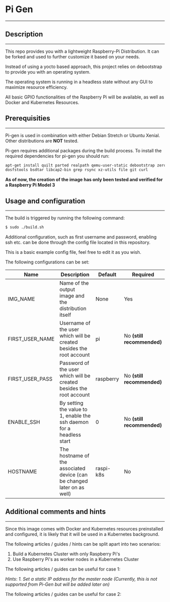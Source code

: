 # Pi Gen
----------

## Description
----------

This repo provides you with a lightweight Raspberry-Pi Distribution. It can be forked and used to further customize it based on your needs.

Instead of using a yocto based approach, this project relies on debootstrap to provide you with an operating system.

The operating system is running in a headless state without any GUI to maximize resource efficiency. 

All basic GPIO functionalities of the Raspberry Pi will be available, as well as Docker and Kubernetes Resources.

## Prerequisities
----------

Pi-gen is used in combination with either Debian Stretch or Ubuntu Xenial. Other distributions are **NOT** tested.

Pi-gen requires additional packages during the build process.
To install the required dependencies for pi-gen you should run:

```bash
apt-get install quilt parted realpath qemu-user-static debootstrap zerofree pxz zip \
dosfstools bsdtar libcap2-bin grep rsync xz-utils file git curl
```

**As of now, the creation of the image has only been tested and verified for a Raspberry Pi Model 3**

## Usage and configuration
----------

The build is triggered by running the following command:
```bash
$ sudo ./build.sh
```

Additional configuration, such as first username and password, enabling ssh etc. can be done through the config file located in this repository.

This is a basic example config file, feel free to edit it as you wish.

The following configurations can be set:

| Name | Description | Default | Required |
| - | - | - | - |
| IMG_NAME | Name of the output image and the distribution itself | None | Yes |
| FIRST_USER_NAME | Username of the user which will be created besides the root account | pi | No **(still recommended)** |
| FIRST_USER_PASS | Password of the user which will be created besides the root account | raspberry | No **(still recommended)** |
| ENABLE_SSH | By setting the value to 1, enable the ssh daemon for a headless start | 0 | No **(still recommended)** |
| HOSTNAME | The hostname of the associated device (can be changed later on as well) | raspi-k8s | No |

## Additional comments and hints
----------

Since this image comes with Docker and Kubernetes resources preinstalled and configured, it is likely that it will be used in a Kubernetes background. 

The following articles / guides / hints can be split apart into two scenarios:
1. Build a Kubernetes Cluster with only Raspberry Pi's
2. Use Raspberry Pi's as worker nodes in a Kubernetes Cluster

The following articles / guides can be useful for case 1:

*Hints*:
*1. Set a static IP address for the master node (Currently, this is not supported from Pi-Gen but will be added later on)*

The following articles / guides can be useful for case 2:
